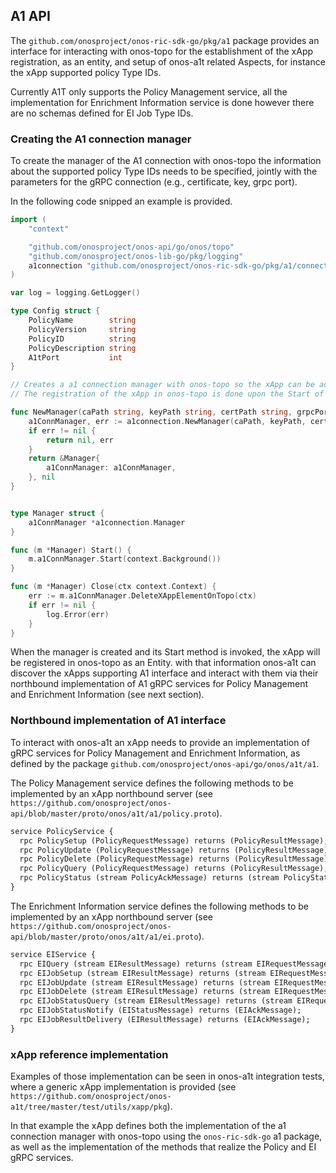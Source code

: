 <!--
SPDX-FileCopyrightText: 2021-present Open Networking Foundation <info@opennetworking.org>
SPDX-License-Identifier: Apache-2.0
-->

## A1 API

The `github.com/onosproject/onos-ric-sdk-go/pkg/a1` package provides an interface for interacting with onos-topo for the establishment of the xApp registration, as an entity, and setup of onos-a1t related Aspects, for instance the xApp supported policy Type IDs.

Currently A1T only supports the Policy Management service, all the implementation for Enrichment Information service is done however there are no schemas defined for EI Job Type IDs.

### Creating the A1 connection manager
To create the manager of the A1 connection with onos-topo the information about the supported policy Type IDs needs to be specified, jointly with the parameters for the gRPC connection (e.g., certificate, key, grpc port).

In the following code snipped an example is provided.
```go
import (
	"context"

	"github.com/onosproject/onos-api/go/onos/topo"
  	"github.com/onosproject/onos-lib-go/pkg/logging"
	a1connection "github.com/onosproject/onos-ric-sdk-go/pkg/a1/connection"
)

var log = logging.GetLogger()

type Config struct {
	PolicyName        string
	PolicyVersion     string
	PolicyID          string
	PolicyDescription string
	A1tPort           int
}

// Creates a a1 connection manager with onos-topo so the xApp can be added as an entity, and have in its aspects the annotations of the supported a1PolicyTypes. 
// The registration of the xApp in onos-topo is done upon the Start of the a1 connection manager.

func NewManager(caPath string, keyPath string, certPath string, grpcPort int, xAppName string, a1PolicyTypes []*topo.A1PolicyType) (*Manager, error) {
	a1ConnManager, err := a1connection.NewManager(caPath, keyPath, certPath, grpcPort, a1PolicyTypes)
	if err != nil {
		return nil, err
	}
	return &Manager{
		a1ConnManager: a1ConnManager,
	}, nil
}


type Manager struct {
	a1ConnManager *a1connection.Manager
}

func (m *Manager) Start() {
	m.a1ConnManager.Start(context.Background())
}

func (m *Manager) Close(ctx context.Context) {
	err := m.a1ConnManager.DeleteXAppElementOnTopo(ctx)
	if err != nil {
		log.Error(err)
	}
}
```

When the manager is created and its Start method is invoked, the xApp will be registered in onos-topo as an Entity.
with that information onos-a1t can discover the xApps supporting A1 interface and interact with them via their northbound implementation of A1 gRPC services for Policy Management and Enrichment Information (see next section).

### Northbound implementation of A1 interface
To interact with onos-a1t an xApp needs to provide an implementation of gRPC services for Policy Management and Enrichment Information, as defined by the package `github.com/onosproject/onos-api/go/onos/a1t/a1`.

The Policy Management service defines the following methods to be implemented by an xApp northbound server (see `https://github.com/onosproject/onos-api/blob/master/proto/onos/a1t/a1/policy.proto`).

```protobuf
service PolicyService {
  rpc PolicySetup (PolicyRequestMessage) returns (PolicyResultMessage);
  rpc PolicyUpdate (PolicyRequestMessage) returns (PolicyResultMessage);
  rpc PolicyDelete (PolicyRequestMessage) returns (PolicyResultMessage);
  rpc PolicyQuery (PolicyRequestMessage) returns (PolicyResultMessage);
  rpc PolicyStatus (stream PolicyAckMessage) returns (stream PolicyStatusMessage);
}
```

The Enrichment Information service defines the following methods to be implemented by an xApp northbound server (see `https://github.com/onosproject/onos-api/blob/master/proto/onos/a1t/a1/ei.proto`).

```protobuf
service EIService {
  rpc EIQuery (stream EIResultMessage) returns (stream EIRequestMessage);
  rpc EIJobSetup (stream EIResultMessage) returns (stream EIRequestMessage);
  rpc EIJobUpdate (stream EIResultMessage) returns (stream EIRequestMessage);
  rpc EIJobDelete (stream EIResultMessage) returns (stream EIRequestMessage);
  rpc EIJobStatusQuery (stream EIResultMessage) returns (stream EIRequestMessage);
  rpc EIJobStatusNotify (EIStatusMessage) returns (EIAckMessage);
  rpc EIJobResultDelivery (EIResultMessage) returns (EIAckMessage);
}
```

### xApp reference implementation

Examples of those implementation can be seen in onos-a1t integration tests, where a generic xApp implementation is provided (see `https://github.com/onosproject/onos-a1t/tree/master/test/utils/xapp/pkg`). 

In that example the xApp defines both the implementation of the a1 connection manager with onos-topo using the `onos-ric-sdk-go` a1 package, as well as the implementation of the methods that realize the Policy and EI gRPC services.
